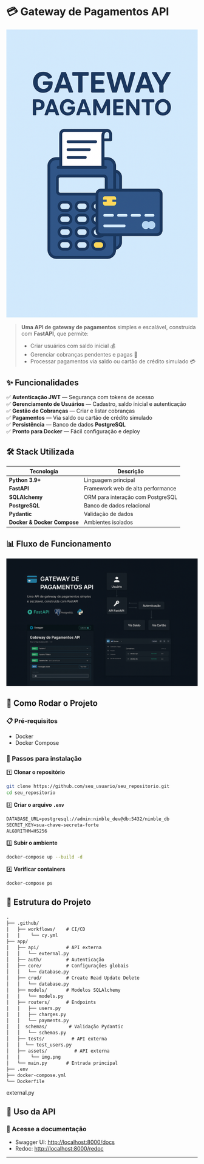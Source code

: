 
# 💳 Gateway de Pagamentos API

<p align="center">
  <img src="assets/banner_gateway_.png" alt="Gateway de Pagamentos API" width="800"/>
</p>

> **Uma API de gateway de pagamentos** simples e escalável, construída com **FastAPI**, que permite:
> - Criar usuários com saldo inicial 💰  
> - Gerenciar cobranças pendentes e pagas 📄  
> - Processar pagamentos via saldo ou cartão de crédito simulado 💳  

## ✨ Funcionalidades

✅ **Autenticação JWT** — Segurança com tokens de acesso  
✅ **Gerenciamento de Usuários** — Cadastro, saldo inicial e autenticação  
✅ **Gestão de Cobranças** — Criar e listar cobranças  
✅ **Pagamentos** — Via saldo ou cartão de crédito simulado  
✅ **Persistência** — Banco de dados **PostgreSQL**  
✅ **Pronto para Docker** — Fácil configuração e deploy  

## 🛠 Stack Utilizada

| Tecnologia  | Descrição |
|-------------|-----------|
| **Python 3.9+** | Linguagem principal |
| **FastAPI** | Framework web de alta performance |
| **SQLAlchemy** | ORM para interação com PostgreSQL |
| **PostgreSQL** | Banco de dados relacional |
| **Pydantic** | Validação de dados |
| **Docker & Docker Compose** | Ambientes isolados |

## 📊 Fluxo de Funcionamento

<p align="center">
  <img src="assets/banner_gateway.png" alt="Fluxo de Pagamentos" width="700"/>
</p>

## 🚀 Como Rodar o Projeto

### 📋 Pré-requisitos
- Docker  
- Docker Compose  

### 🔧 Passos para instalação

1️⃣ **Clonar o repositório**
```bash
git clone https://github.com/seu_usuario/seu_repositorio.git
cd seu_repositorio
```

2️⃣ **Criar o arquivo `.env`**
```env
DATABASE_URL=postgresql://admin:nimble_dev@db:5432/nimble_db
SECRET_KEY=sua-chave-secreta-forte
ALGORITHM=HS256
```

3️⃣ **Subir o ambiente**
```bash
docker-compose up --build -d
```

4️⃣ **Verificar containers**
```bash
docker-compose ps
```

## 📂 Estrutura do Projeto

```
.
├── .github/
│   ├── workflows/    # CI/CD
│   │    └── cy.yml
├── app/
│   ├── api/          # API externa
│   │   └── external.py
│   ├── auth/         # Autenticação
│   ├── core/         # Configurações globais
│   │   └── database.py
│   ├── crud/         # Create Read Update Delete
│   │   └── database.py
│   ├── models/       # Modelos SQLAlchemy
│   │   └── models.py
│   ├── routers/      # Endpoints
│   │   ├── users.py
│   │   ├── charges.py
│   │   └── payments.py
│   │  schemas/        # Validação Pydantic  
│   │   └── schemas.py
│   ├── tests/          # API externa
│   │  └── test_users.py
│   ├── assets/          # API externa
│   │    └── img.png
│   └── main.py       # Entrada principal
├── .env
├── docker-compose.yml
└── Dockerfile

```
external.py

## 📖 Uso da API

### 📍 Acesse a documentação
- Swagger UI: [http://localhost:8000/docs](http://localhost:8000/docs)
- Redoc: [http://localhost:8000/redoc](http://localhost:8000/redoc)

---
